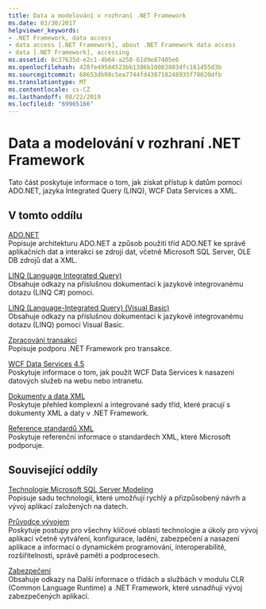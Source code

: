 ```yaml
---
title: Data a modelování v rozhraní .NET Framework
ms.date: 03/30/2017
helpviewer_keywords:
- .NET Framework, data access
- data access [.NET Framework], about .NET Framework data access
- data [.NET Framework], accessing
ms.assetid: 8c37635d-e2c1-4b64-a258-61d9e87405e6
ms.openlocfilehash: 428fe49584523bb1386b100838034fc161455d3b
ms.sourcegitcommit: 68653db98c5ea7744fd438710248935f70020dfb
ms.translationtype: MT
ms.contentlocale: cs-CZ
ms.lasthandoff: 08/22/2019
ms.locfileid: "69965166"
---
```

# <a name="data-and-modeling-in-the-net-framework"></a>Data a modelování v rozhraní .NET Framework
Tato část poskytuje informace o tom, jak získat přístup k datům pomocí ADO.NET, jazyka Integrated Query (LINQ), WCF Data Services a XML.  
  
## <a name="in-this-section"></a>V tomto oddílu  
 [ADO.NET](../../../docs/framework/data/adonet/index.md)  
 Popisuje architekturu ADO.NET a způsob použití tříd ADO.NET ke správě aplikačních dat a interakci se zdroji dat, včetně Microsoft SQL Server, OLE DB zdrojů dat a XML.  
  
 [LINQ (Language Integrated Query)](../../csharp/programming-guide/concepts/linq/index.md)  
 Obsahuje odkazy na příslušnou dokumentaci k jazykově integrovanému dotazu (LINQ C#) pomocí.  
  
 [LINQ (Language-Integrated Query) (Visual Basic)](../../visual-basic/programming-guide/concepts/linq/index.md)  
 Obsahuje odkazy na příslušnou dokumentaci k jazykově integrovanému dotazu (LINQ) pomocí Visual Basic.  
  
 [Zpracování transakcí](../../../docs/framework/data/transactions/index.md)  
 Popisuje podporu .NET Framework pro transakce.  
  
 [WCF Data Services 4.5](../../../docs/framework/data/wcf/index.md)  
 Poskytuje informace o tom, jak použít WCF Data Services k nasazení datových služeb na webu nebo intranetu.  
  
 [Dokumenty a data XML](../../standard/data/xml/index.md)  
 Poskytuje přehled komplexní a integrované sady tříd, které pracují s dokumenty XML a daty v .NET Framework.  
  
 [Reference standardů XML](https://msdn.microsoft.com/library/79c78508-c9d0-423a-a00f-672e855de401)  
 Poskytuje referenční informace o standardech XML, které Microsoft podporuje.  
  
## <a name="related-sections"></a>Související oddíly  
 [Technologie Microsoft SQL Server Modeling](https://go.microsoft.com/fwlink/?LinkId=193039)  
 Popisuje sadu technologií, které umožňují rychlý a přizpůsobený návrh a vývoj aplikací založených na datech.  
  
 [Průvodce vývojem](../../../docs/framework/development-guide.md)  
 Poskytuje postupy pro všechny klíčové oblasti technologie a úkoly pro vývoj aplikací včetně vytváření, konfigurace, ladění, zabezpečení a nasazení aplikace a informací o dynamickém programování, interoperabilitě, rozšiřitelnosti, správě paměti a podprocesech.  
  
 [Zabezpečení](../../standard/security/index.md)  
 Obsahuje odkazy na Další informace o třídách a službách v modulu CLR (Common Language Runtime) a .NET Framework, které usnadňují vývoj zabezpečených aplikací.
